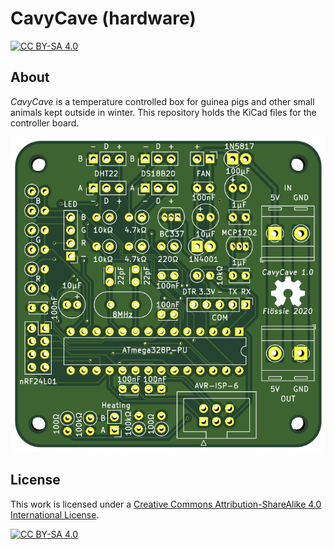 # CavyCave (hardware)

[![CC BY-SA 4.0][cc-by-sa-shield]][cc-by-sa]

## About

*CavyCave* is a temperature controlled box for guinea pigs and other small animals kept outside in winter. This repository holds the KiCad files for the controller board.

![KiCad 3D view](extras/kicad-3d-front.png?raw=true)

## License

This work is licensed under a
[Creative Commons Attribution-ShareAlike 4.0 International License][cc-by-sa].

[![CC BY-SA 4.0][cc-by-sa-image]][cc-by-sa]

[cc-by-sa]: http://creativecommons.org/licenses/by-sa/4.0/
[cc-by-sa-image]: https://licensebuttons.net/l/by-sa/4.0/88x31.png
[cc-by-sa-shield]: https://img.shields.io/badge/License-CC%20BY--SA%204.0-lightgrey.svg
